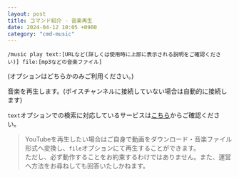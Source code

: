```yaml
---
layout: post
title: コマンド紹介 - 音楽再生
date: 2024-04-12 10:05 +0900
category: "cmd-music"
---
```


`/music play text:[URLなど(詳しくは使用時に上部に表示される説明をご確認ください)] file:[mp3などの音楽ファイル]`

(オプションはどちらかのみご利用ください。)

音楽を再生します。(ボイスチャンネルに接続していない場合は自動的に接続します)

`text`オプションでの検索に対応しているサービスは<a href="https://home.sina-chan.com/supportedsites" class="a-orange">こちら</a>からご確認ください。

> YouTubeを再生したい場合はご自身で動画をダウンロード・音楽ファイル形式へ変換し、`file`オプションにて再生することができます。<br>ただし、必ず動作することをお約束するわけではありません。また、運営へ方法をお尋ねしても回答いたしかねます。
